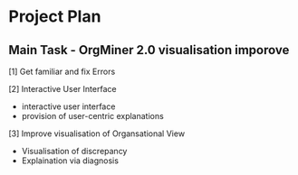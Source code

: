 # Project Plan

## Main Task - OrgMiner 2.0 visualisation imporove

[1] Get familiar and fix Errors

[2] Interactive User Interface

- interactive user interface
- provision of user-centric explanations

[3] Improve visualisation of Organsational View

- Visualisation of discrepancy
- Explaination via diagnosis

